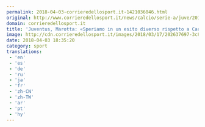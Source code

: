 ```yaml
---
permalink: 2018-04-03-corrieredellosport.it-1421036046.html
original: http://www.corrieredellosport.it/news/calcio/serie-a/juve/2018/04/03-40895736/juventus_marotta_speriamo_in_un_esito_diverso_rispetto_a_cardiff/
domain: corrieredellosport.it
title: 'Juventus, Marotta: «Speriamo in un esito diverso rispetto a Cardiff»'
image: http://cdn.corrieredellosport.it/images/2018/03/17/202637697-3c833621-0319-44bf-be3c-8fa51c545280.jpg
date: 2018-04-03 18:35:20
category: sport
translations: 
 - 'en'
 - 'es'
 - 'de'
 - 'ru'
 - 'ja'
 - 'fr'
 - 'zh-CN'
 - 'zh-TW'
 - 'ar'
 - 'pt'
 - 'hy'
---
```


